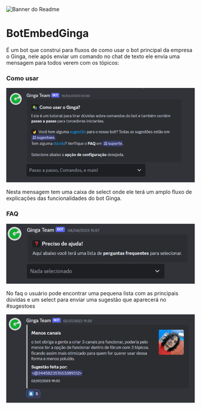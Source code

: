![Banner do Readme]([https://raw.githubusercontent.com/AninhaPardini/images-for-github/main/Aninha%20Readme%20banner.png?token=GHSAT0AAAAAACGFH5SABQVWNQ4NHLHXM6F6ZHOMC5Q](https://raw.githubusercontent.com/AninhaPardini/images-for-github/main/image.png?token=GHSAT0AAAAAACGFH5SBF4PUPEVYDT5VKCDCZHOMHIA))
# BotEmbedGinga

É um bot que construi para fluxos de como usar o bot principal da empresa o Ginga, nele após enviar um comando no chat de texto ele envia uma mensagem para todos verem com os tópicos:

### Como usar

![Como usar print](https://raw.githubusercontent.com/AninhaPardini/images-for-github/main/Como%20usar%20print.png?token=GHSAT0AAAAAACGFH5SBPK7INAEVRZQPEJRQZHOMMCQ)

Nesta mensagem tem uma caixa de select onde ele terá um amplo fluxo de explicações das funcionalidades do bot Ginga.

### FAQ

![FAQ print](https://raw.githubusercontent.com/AninhaPardini/images-for-github/main/faq%20print.png?token=GHSAT0AAAAAACGFH5SBBF6UFH3N6RLUKEUQZHOMRYA)

No faq o usuário pode encontrar uma pequena lista com as principais dúvidas e um select para enviar uma sugestão que aparecerá no #sugestoes

![Sugestões msg](https://raw.githubusercontent.com/AninhaPardini/images-for-github/main/sugestoes%20msg.png?token=GHSAT0AAAAAACGFH5SB2NHPY3TAXL233CX4ZHOMWVA)

